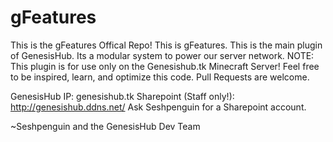 # gFeatures
This is the gFeatures Offical Repo!
This is gFeatures. This is the main plugin of GenesisHub. Its a modular system to power our server network.
NOTE: This plugin is for use only on the Genesishub.tk Minecraft Server! Feel free to be inspired, learn, and optimize this code. Pull Requests are welcome.

GenesisHub IP: genesishub.tk
Sharepoint (Staff only!): http://genesishub.ddns.net/
Ask Seshpenguin for a Sharepoint account.

~Seshpenguin and the GenesisHub Dev Team
